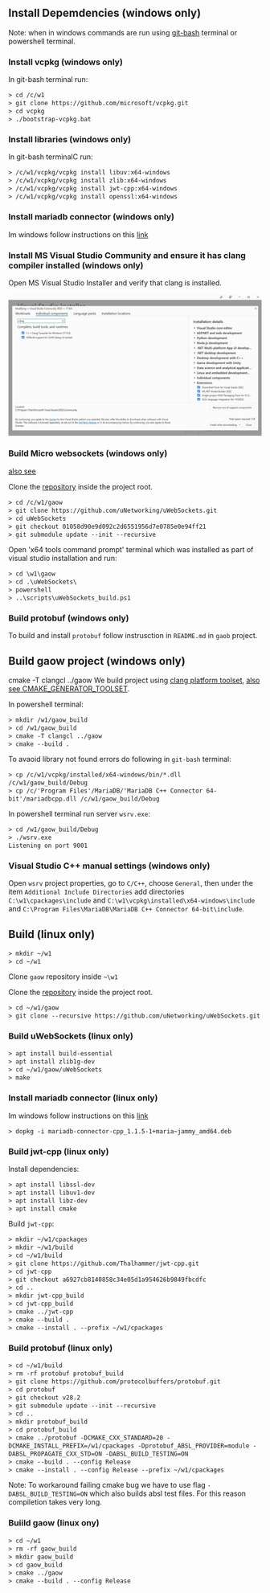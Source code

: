 ## Install Depemdencies (windows only)

Note: when in windows commands are run using [git-bash](https://git-scm.com/downloads) terminal or powershell terminal.

### Install vcpkg (windows only)

In git-bash terminal run:

```
> cd /c/w1
> git clone https://github.com/microsoft/vcpkg.git
> cd vcpkg
> ./bootstrap-vcpkg.bat
```

### Install libraries (windows only)

In git-bash terminalC run:

```
> /c/w1/vcpkg/vcpkg install libuv:x64-windows
> /c/w1/vcpkg/vcpkg install zlib:x64-windows
> /c/w1/vcpkg/vcpkg install jwt-cpp:x64-windows
> /c/w1/vcpkg/vcpkg install openssl:x64-windows
```
### Install mariadb connector (windows only)

Im windows follow instructions on this [link](https://mariadb.com/downloads/connectors/connectors-data-access/cpp-connector/)

### Install MS Visual Studio Community and ensure it has clang compiler installed (windows only)

Open MS Visual Studio Installer  and verify that clang is installed.

![ msva installerc settings ](doc/img/msvc_installer_settings_clang.jpg)


### Build Micro websockets (windows only)

[also see](https://github.com/uNetworking/uWebSockets/actions/runs/8217383674/workflow)


Clone the [repository](https://github.com/uNetworking/uWebSockets.git) inside the project root.


```
> cd /c/w1/gaow
> git clone https://github.com/uNetworking/uWebSockets.git
> cd uWebSockets
> git checkout 01058d90e9d092c2d6551956d7e0785e0e94ff21
> git submodule update --init --recursive
```

Open  'x64 tools command prompt' terminal which was installed as part of visual studio installation and run:

```
> cd \w1\gaow
> cd .\uWebSockets\
> powershell
> ..\scripts\uWebSockets_build.ps1

```

### Build protobuf (windows only)

To build and install `protobuf` follow instrusction in `README.md` in `gaob` project.

## Build gaow project (windows only)
cmake -T clangcl ../gaow
We build project using [clang platform toolset](https://learn.microsoft.com/en-us/gaming/gdk/_content/gc/tools-pc/visualstudio/gr-vs-clang),
[also see CMAKE_GENERATOR_TOOLSET](https://cmake.org/cmake/help/latest/generator/Visual%20Studio%2017%202022.html).

In powershell terminal:

```
> mkdir /w1/gaow_build
> cd /w1/gaow_build
> cmake -T clangcl ../gaow
> cmake --build .
```

To avaoid library not found errors  do following in `git-bash` terminal:
```
> cp /c/w1/vcpkg/installed/x64-windows/bin/*.dll /c/w1/gaow_build/Debug
> cp /c/'Program Files'/MariaDB/'MariaDB C++ Connector 64-bit'/mariadbcpp.dll /c/w1/gaow_build/Debug
```

In powershell terminal run server `wsrv.exe`:
```
> cd /w1/gaow_build/Debug
> ./wsrv.exe
Listening on port 9001
```


### Visual Studio C++ manual settings (windows only)

Open `wsrv` project properties, go to `C/C++`, choose `General`, 
then under the item `Additional Include Directories` add directories `C:\w1\cpackages\include` and `C:\w1\vcpkg\installed\x64-windows\include`
and `C:\Program Files\MariaDB\MariaDB C++ Connector 64-bit\include`.


## Build (linux only)


```
> mkdir ~/w1
> cd ~/w1
```
Clone `gaow` repository inside `~\w1` 

Clone the [repository](https://github.com/uNetworking/uWebSockets.git) inside the project root.

```
> cd ~/w1/gaow
> git clone --recursive https://github.com/uNetworking/uWebSockets.git
```

### Build uWebSockets (linux only)

```
> apt install build-essential
> apt install zlib1g-dev
> cd ~/w1/gaow/uWebSockets
> make
```

### Install mariadb connector (linux only)

Im windows follow instructions on this [link](https://mariadb.com/downloads/connectors/connectors-data-access/cpp-connector/)

```
> dopkg -i mariadb-connector-cpp_1.1.5-1+maria~jammy_amd64.deb
```

### Build jwt-cpp (linux only)

Install dependencies:

```
> apt install libssl-dev
> apt install libuv1-dev
> apt install libz-dev
> apt install cmake
```

Build `jwt-cpp`:

```
> mkdir ~/w1/cpackages
> mkdir ~/w1/build
> cd ~/w1/build
> git clone https://github.com/Thalhammer/jwt-cpp.git
> cd jwt-cpp
> git checkout a6927cb8140858c34e05d1a954626b9849fbcdfc
> cd ..
> mkdir jwt-cpp_build
> cd jwt-cpp_build
> cmake ../jwt-cpp
> cmake --build .
> cmake --install . --prefix ~/w1/cpackages
```

### Build protobuf (linux only)

```
> cd ~/w1/build
> rm -rf protobuf protobuf_build
> git clone https://github.com/protocolbuffers/protobuf.git
> cd protobuf
> git checkout v28.2 
> git submodule update --init --recursive
> cd ..
> mkdir protobuf_build
> cd protobuf_build
> cmake ../protobuf -DCMAKE_CXX_STANDARD=20 -DCMAKE_INSTALL_PREFIX=/w1/cpackages -Dprotobuf_ABSL_PROVIDER=module -DABSL_PROPAGATE_CXX_STD=ON -DABSL_BUILD_TESTING=ON 
> cmake --build . --config Release
> cmake --install . --config Release --prefix ~/w1/cpackages
```

Note: To workaround failing cmake bug we have to use flag `-DABSL_BUILD_TESTING=ON` which also builds absl test files.  For this reason compiletion takes very long. 


### Buiild gaow (linux ony)

```
> cd ~/w1
> rm -rf gaow_build
> mkdir gaow_build
> cd gaow_build
> cmake ../gaow
> cmake --build . --config Release
```
